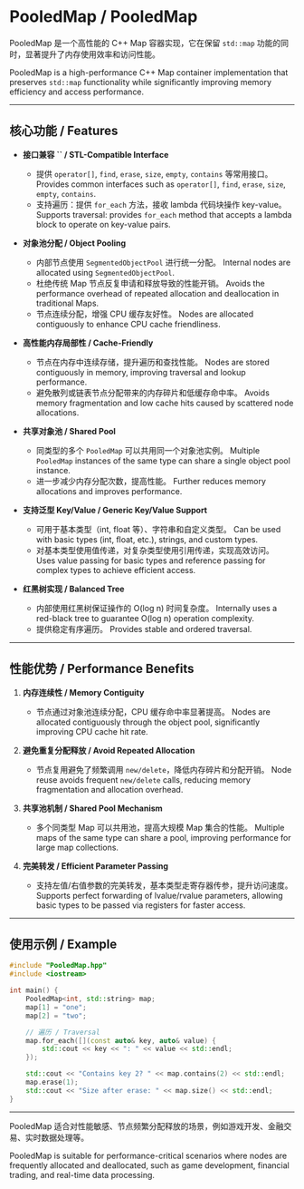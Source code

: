 # PooledMap / PooledMap

PooledMap 是一个高性能的 C++ Map 容器实现，它在保留 `std::map` 功能的同时，显著提升了内存使用效率和访问性能。

PooledMap is a high-performance C++ Map container implementation that preserves `std::map` functionality while significantly improving memory efficiency and access performance.

---

## 核心功能 / Features

- **接口兼容 **``** / STL-Compatible Interface**

  - 提供 `operator[]`, `find`, `erase`, `size`, `empty`, `contains` 等常用接口。 Provides common interfaces such as `operator[]`, `find`, `erase`, `size`, `empty`, `contains`.
  - 支持遍历：提供 `for_each` 方法，接收 lambda 代码块操作 key-value。 Supports traversal: provides `for_each` method that accepts a lambda block to operate on key-value pairs.

- **对象池分配 / Object Pooling**

  - 内部节点使用 `SegmentedObjectPool` 进行统一分配。 Internal nodes are allocated using `SegmentedObjectPool`.
  - 杜绝传统 Map 节点反复申请和释放导致的性能开销。 Avoids the performance overhead of repeated allocation and deallocation in traditional Maps.
  - 节点连续分配，增强 CPU 缓存友好性。 Nodes are allocated contiguously to enhance CPU cache friendliness.

- **高性能内存局部性 / Cache-Friendly**

  - 节点在内存中连续存储，提升遍历和查找性能。 Nodes are stored contiguously in memory, improving traversal and lookup performance.
  - 避免散列或链表节点分配带来的内存碎片和低缓存命中率。 Avoids memory fragmentation and low cache hits caused by scattered node allocations.

- **共享对象池 / Shared Pool**

  - 同类型的多个 `PooledMap` 可以共用同一个对象池实例。 Multiple `PooledMap` instances of the same type can share a single object pool instance.
  - 进一步减少内存分配次数，提高性能。 Further reduces memory allocations and improves performance.

- **支持泛型 Key/Value / Generic Key/Value Support**

  - 可用于基本类型（int, float 等）、字符串和自定义类型。 Can be used with basic types (int, float, etc.), strings, and custom types.
  - 对基本类型使用值传递，对复杂类型使用引用传递，实现高效访问。 Uses value passing for basic types and reference passing for complex types to achieve efficient access.

- **红黑树实现 / Balanced Tree**

  - 内部使用红黑树保证操作的 O(log n) 时间复杂度。 Internally uses a red-black tree to guarantee O(log n) operation complexity.
  - 提供稳定有序遍历。 Provides stable and ordered traversal.

---

## 性能优势 / Performance Benefits

1. **内存连续性 / Memory Contiguity**

   - 节点通过对象池连续分配，CPU 缓存命中率显著提高。 Nodes are allocated contiguously through the object pool, significantly improving CPU cache hit rate.

2. **避免重复分配释放 / Avoid Repeated Allocation**

   - 节点复用避免了频繁调用 `new/delete`，降低内存碎片和分配开销。 Node reuse avoids frequent `new/delete` calls, reducing memory fragmentation and allocation overhead.

3. **共享池机制 / Shared Pool Mechanism**

   - 多个同类型 Map 可以共用池，提高大规模 Map 集合的性能。 Multiple maps of the same type can share a pool, improving performance for large map collections.

4. **完美转发 / Efficient Parameter Passing**

   - 支持左值/右值参数的完美转发，基本类型走寄存器传参，提升访问速度。 Supports perfect forwarding of lvalue/rvalue parameters, allowing basic types to be passed via registers for faster access.

---

## 使用示例 / Example

```cpp
#include "PooledMap.hpp"
#include <iostream>

int main() {
    PooledMap<int, std::string> map;
    map[1] = "one";
    map[2] = "two";

    // 遍历 / Traversal
    map.for_each([](const auto& key, auto& value) {
        std::cout << key << ": " << value << std::endl;
    });

    std::cout << "Contains key 2? " << map.contains(2) << std::endl;
    map.erase(1);
    std::cout << "Size after erase: " << map.size() << std::endl;
}
```

---

PooledMap 适合对性能敏感、节点频繁分配释放的场景，例如游戏开发、金融交易、实时数据处理等。

PooledMap is suitable for performance-critical scenarios where nodes are frequently allocated and deallocated, such as game development, financial trading, and real-time data processing.

